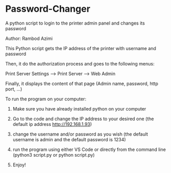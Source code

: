 # Password-Changer
A python script to login to the printer admin panel and changes its password

Author: Rambod Azimi

This Python script gets the IP address of the printer with username and password

Then, it do the authorization process and goes to the following menus:

Print Server Settings --> Print Server --> Web Admin

Finally, it displays the content of that page (Admin name, password, http port, ...)


To run the program on your computer:

1) Make sure you have already installed python on your computer

2) Go to the code and change the IP address to your desired one (the default ip address http://192.168.1.93)

3) change the username and/or password as you wish (the default username is admin and the default password is 1234)

4) run the program using either VS Code or directly from the command line (python3 script.py or python script.py)

5) Enjoy!
